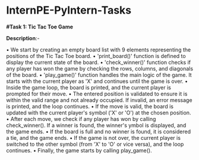 # InternPE-PyIntern-Tasks

**#Task 1: Tic Tac Toe Game**

**Description**:- 

•	We start by creating an empty board list with 9 elements representing the positions of the Tic Tac Toe board.
•	'print_board()' function is defined to display the current state of the board.
•	'check_winner()' function checks if any player has won the game by checking the rows, columns, and diagonals of the board.
•	'play_game()' function handles the main logic of the game. It starts with the current player as 'X' and continues until the game is over.
•	Inside the game loop, the board is printed, and the current player is prompted for their move.
•	The entered position is validated to ensure it is within the valid range and not already occupied. If invalid, an error message is printed, and the loop continues.
•	If the move is valid, the board is updated with the current player's symbol ('X' or 'O') at the chosen position.
•	After each move, we check if any player has won by calling check_winner(). If a winner is found, the winner's ymbol is displayed, and the game ends.
•	If the board is full and no winner is found, it is considered a tie, and the game ends.
•	If the game is not over, the current player is switched to the other symbol (from 'X' to 'O' or vice versa), and the loop continues.
•	Finally, the game starts by calling play_game().
